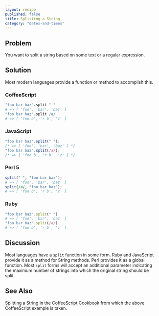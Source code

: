 ```yaml
---
layout: recipe
published: false
title: Splitting a String
category: "dates-and-times"
---
```


## Problem

You want to split a string based on some text or a regular expression.

## Solution

Most modern languages provide a function or method to accomplish this.

### CoffeeScript

```coffeescript
"foo bar baz".split " "
# => [ 'foo', 'bar', 'baz' ]
"foo bar baz".split /a/
# => [ 'foo b', 'r b', 'z' ]
```

### JavaScript

```javascript
"foo bar baz".split(" ");
/* => [ 'foo', 'bar', 'baz' ] */
"foo bar baz".split(/a/);
/* => [ 'foo b', 'r b', 'z' ] */
```

### Perl 5

```perl
split(" ", "foo bar baz");
# => [ 'foo', 'bar', 'baz' ]
split(/a/, "foo bar baz");
# => [ 'foo b', 'r b', 'z' ]
```

### Ruby

```ruby
"foo bar baz".split(" ")
# => [ 'foo', 'bar', 'baz' ]
"foo bar baz".split(/a/)
# => [ 'foo b', 'r b', 'z' ]
```

## Discussion

Most languages have a `split` function in some form. Ruby and JavaScript provide it as a method for String methods. Perl provides it as a global function. Most `split` forms will accept an additional parameter indicating the maximum number of strings into which the original string should be split.

## See Also

[Splitting a String](http://coffeescriptcookbook.com/chapters/strings/splitting-a-string) in the [CoffeeScript Cookbook](http://coffeescriptcookbook.com/) from which the above CoffeeScript example is taken.